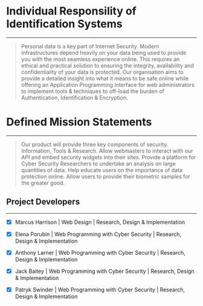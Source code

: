 # Individual Responsility of Identification Systems

---
>Personal data is a key part of Internet Security. Modern infrastructures depend heavily on your data being used to provide you with the most seamless experience online. This requires an ethical and practical solution to ensuring the integrity, availability and confidentiality of your data is protected. Our organisation aims to provide a detailed insight into what it means to be safe online while offering an Application Programming Interface for web administrators to implement tools & techniques to off-load the burden of Authentication, Identification & Encryption.


# Defined Mission Statements

---
>Our product will provide three key components of security. Information, Tools & Research.
Allow webmasters to interact with our API and embed security widgets into their sites.
Provide a platform for Cyber Security Researchers to undertake an analysis on large quantities of data.
Help educate users on the importance of data protection online.
Allow users to provide their biometric samples for the greater good.


## Project Developers

---
- [x] Marcus Harrison | Web Design | 
Research, Design & Implementation

- [x] Elena Porubin | Web Programming with Cyber Security | Research, Design & Implementation

- [x] Anthony Larner | Web Programming with Cyber Security | Research, Design & Implementation

- [x] Jack Baitey | Web Programming with Cyber Security | Research, Design & Implementation

- [x] Patryk Swinder | Web Programming with Cyber Security | Research, Design & Implementation
